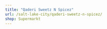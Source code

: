```yaml
---
title: "Qaderi Sweetz N Spicez"
url: /salt-lake-city/qaderi-sweetz-n-spicez/
shop: Supermarkt
---
```

